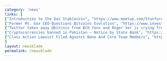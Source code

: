 ```yaml
---
category: 'news'
links: [
["Introduction to the Dai Stablecoin", "https://www.meetup.com/Stanford-Bitcoin-Meetup/events/249579213/?_cookie-check=VyTOo8CaszMfaAS-"],
["Former Mt. Gox CEO Questions Bitcoins Evolution", "https://www.investopedia.com/news/former-mt-gox-ceo-questions-bitcoins-evolution/"],
["Twitter takes away @bitcoin from BCH fans and Roger Ver is crying free speech", "https://thenextweb.com/hardfork/2018/04/09/twitter-shut-bitcoin-roger-ver-crying-free-speech"],
["Cryptocurrencies banned in Pakistan – Notice by State Bank", "https://ambcrypto.com/bitcoin-btc-and-other-cryptocurrencies-banned-in-pakistan-notice-by-state-bank-of-pakistan/"],
["Class Action Lawsuit Filed Against Nano And Core Team Members", "https://ethereumworldnews.com/class-action-lawsuit-filed-against-nano-and-core-team-members/"]
]
layout: newsblade
permalink: /newsblade
---
```

